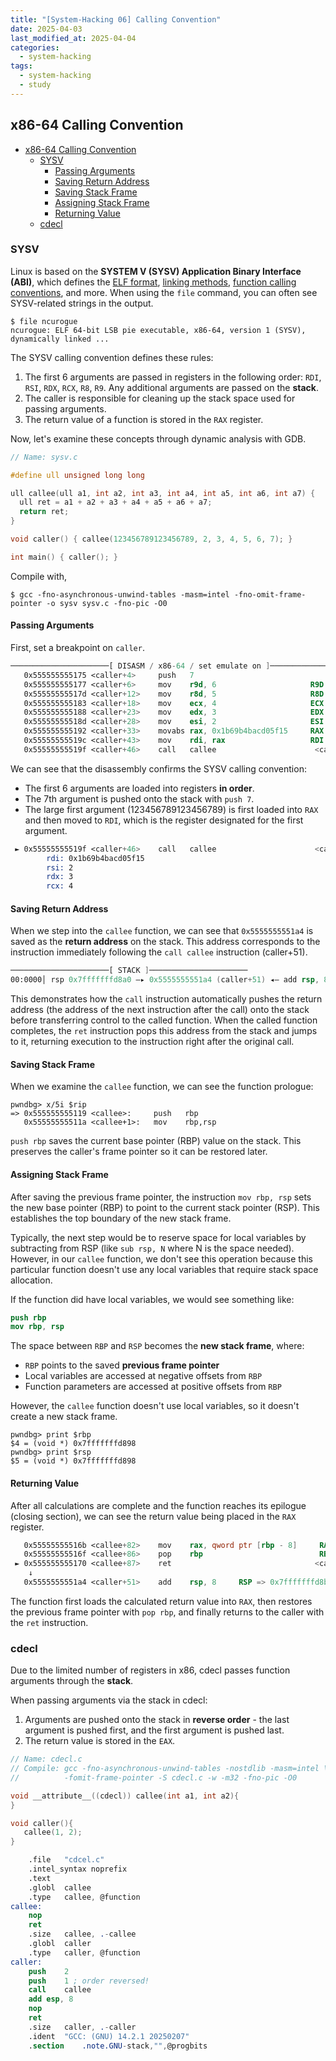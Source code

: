 ```yaml
---
title: "[System-Hacking 06] Calling Convention"
date: 2025-04-03
last_modified_at: 2025-04-04
categories:
  - system-hacking
tags:
  - system-hacking
  - study
---
```


## x86-64 Calling Convention

- [x86-64 Calling Convention](#x86-64-calling-convention)
  - [SYSV](#sysv)
    - [Passing Arguments](#passing-arguments)
    - [Saving Return Address](#saving-return-address)
    - [Saving Stack Frame](#saving-stack-frame)
    - [Assigning Stack Frame](#assigning-stack-frame)
    - [Returning Value](#returning-value)
  - [cdecl](#cdecl)

### SYSV

Linux is based on the **SYSTEM V (SYSV) Application Binary Interface (ABI)**, which defines the <u>ELF format</u>, <u>linking methods</u>, <u>function calling conventions</u>, and more. When using the `file` command, you can often see SYSV-related strings in the output.

```console
$ file ncurogue
ncurogue: ELF 64-bit LSB pie executable, x86-64, version 1 (SYSV), dynamically linked ...
```

The SYSV calling convention defines these rules:

1. The first 6 arguments are passed in registers in the following order: `RDI`, `RSI`, `RDX`, `RCX`, `R8`, `R9`. Any additional arguments are passed on the **stack**.
2. The caller is responsible for cleaning up the stack space used for passing arguments.
3. The return value of a function is stored in the `RAX` register.

Now, let's examine these concepts through dynamic analysis with GDB.

```c
// Name: sysv.c

#define ull unsigned long long

ull callee(ull a1, int a2, int a3, int a4, int a5, int a6, int a7) {
  ull ret = a1 + a2 + a3 + a4 + a5 + a6 + a7;
  return ret;
}

void caller() { callee(123456789123456789, 2, 3, 4, 5, 6, 7); }

int main() { caller(); }
```

Compile with,

```console
$ gcc -fno-asynchronous-unwind-tables -masm=intel -fno-omit-frame-pointer -o sysv sysv.c -fno-pic -O0
```

#### Passing Arguments

First, set a breakpoint on `caller`.

```nasm
──────────────────────[ DISASM / x86-64 / set emulate on ]──────────────────────
   0x555555555175 <caller+4>     push   7
   0x555555555177 <caller+6>     mov    r9d, 6                     R9D => 6
   0x55555555517d <caller+12>    mov    r8d, 5                     R8D => 5
   0x555555555183 <caller+18>    mov    ecx, 4                     ECX => 4
   0x555555555188 <caller+23>    mov    edx, 3                     EDX => 3
   0x55555555518d <caller+28>    mov    esi, 2                     ESI => 2
   0x555555555192 <caller+33>    movabs rax, 0x1b69b4bacd05f15     RAX => 0x1b69b4bacd05f15
   0x55555555519c <caller+43>    mov    rdi, rax                   RDI => 0x1b69b4bacd05f15
   0x55555555519f <caller+46>    call   callee                      <callee>
```

We can see that the disassembly confirms the SYSV calling convention:
- The first 6 arguments are loaded into registers **in order**.
- The 7th argument is pushed onto the stack with `push 7`.
- The large first argument (123456789123456789) is first loaded into `RAX` and then moved to `RDI`, which is the register designated for the first argument.

```nasm
 ► 0x55555555519f <caller+46>    call   callee                      <callee>
        rdi: 0x1b69b4bacd05f15
        rsi: 2
        rdx: 3
        rcx: 4
```

#### Saving Return Address

When we step into the `callee` function, we can see that `0x5555555551a4` is saved as the **return address** on the stack. This address corresponds to the instruction immediately following the `call callee` instruction (caller+51).

```nasm
──────────────────────[ STACK ]──────────────────────
00:0000│ rsp 0x7fffffffd8a0 —▸ 0x5555555551a4 (caller+51) ◂— add rsp, 8
```

This demonstrates how the `call` instruction automatically pushes the return address (the address of the next instruction after the call) onto the stack before transferring control to the called function. When the called function completes, the `ret` instruction pops this address from the stack and jumps to it, returning execution to the instruction right after the original call.

#### Saving Stack Frame

When we examine the `callee` function, we can see the function prologue:

```console
pwndbg> x/5i $rip
=> 0x555555555119 <callee>:     push   rbp
   0x55555555511a <callee+1>:   mov    rbp,rsp
```

`push rbp` saves the current base pointer (RBP) value on the stack. This preserves the caller's frame pointer so it can be restored later.

#### Assigning Stack Frame

After saving the previous frame pointer, the instruction `mov rbp, rsp` sets the new base pointer (RBP) to point to the current stack pointer (RSP). This establishes the top boundary of the new stack frame.

Typically, the next step would be to reserve space for local variables by subtracting from RSP (like `sub rsp, N` where N is the space needed). However, in our `callee` function, we don't see this operation because this particular function doesn't use any local variables that require stack space allocation.

If the function did have local variables, we would see something like:
```nasm
push rbp
mov rbp, rsp
```

The space between `RBP` and `RSP` becomes the **new stack frame**, where:
- `RBP` points to the saved **previous frame pointer**
- Local variables are accessed at negative offsets from `RBP`
- Function parameters are accessed at positive offsets from `RBP`

However, the `callee` function doesn't use local variables, so it doesn't create a new stack frame.

```console
pwndbg> print $rbp
$4 = (void *) 0x7fffffffd898
pwndbg> print $rsp
$5 = (void *) 0x7fffffffd898
```

#### Returning Value

After all calculations are complete and the function reaches its epilogue (closing section), we can see the return value being placed in the `RAX` register.

```nasm
   0x55555555516b <callee+82>    mov    rax, qword ptr [rbp - 8]     RAX, [0x7fffffffd890] => 0x1b69b4bacd05f30
   0x55555555516f <callee+86>    pop    rbp                          RBP => 0x7fffffffd8b0
 ► 0x555555555170 <callee+87>    ret                                <caller+51>
    ↓
   0x5555555551a4 <caller+51>    add    rsp, 8     RSP => 0x7fffffffd8b0 (0x7fffffffd8a8 + 0x8)
```

The function first loads the calculated return value into `RAX`, then restores the previous frame pointer with `pop rbp`, and finally returns to the caller with the `ret` instruction.

### cdecl

Due to the limited number of registers in x86, cdecl passes function arguments through the **stack**.

When passing arguments via the stack in cdecl:
1. Arguments are pushed onto the stack in **reverse order** - the last argument is pushed first, and the first argument is pushed last.
2. The return value is stored in the `EAX`.

```c
// Name: cdecl.c
// Compile: gcc -fno-asynchronous-unwind-tables -nostdlib -masm=intel \
//          -fomit-frame-pointer -S cdecl.c -w -m32 -fno-pic -O0

void __attribute__((cdecl)) callee(int a1, int a2){
}

void caller(){
   callee(1, 2);
}
```

```nasm
	.file	"cdcel.c"
	.intel_syntax noprefix
	.text
	.globl	callee
	.type	callee, @function
callee:
	nop
	ret
	.size	callee, .-callee
	.globl	caller
	.type	caller, @function
caller:
	push	2
	push	1 ; order reversed!
	call	callee
	add	esp, 8
	nop
	ret
	.size	caller, .-caller
	.ident	"GCC: (GNU) 14.2.1 20250207"
	.section	.note.GNU-stack,"",@progbits
```

